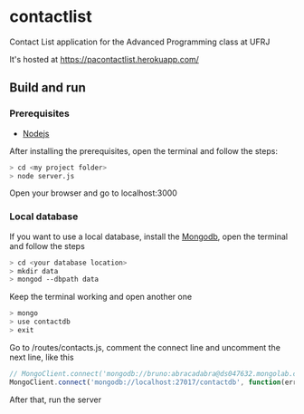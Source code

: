 # contactlist
Contact List application for the Advanced Programming class at UFRJ

It's hosted at https://pacontactlist.herokuapp.com/

## Build and run
### Prerequisites
* [Nodejs](https://nodejs.org/)

After installing the prerequisites, open the terminal and follow the steps:
```bash
> cd <my project folder>
> node server.js
```
Open your browser and go to localhost:3000


### Local database
If you want to use a local database, install the [Mongodb](https://www.mongodb.org/), open the terminal and follow the steps

```bash
> cd <your database location>
> mkdir data
> mongod --dbpath data
```
Keep the terminal working and open another one
```bash
> mongo
> use contactdb
> exit
```

Go to <your project folder>/routes/contacts.js, comment the connect line and uncomment the next line, like this
```javascript
// MongoClient.connect('mongodb://bruno:abracadabra@ds047632.mongolab.com:47632/heroku_krg0l65z', function (err, database) {
MongoClient.connect('mongodb://localhost:27017/contactdb', function(err, get_db) {
```
After that, run the server

